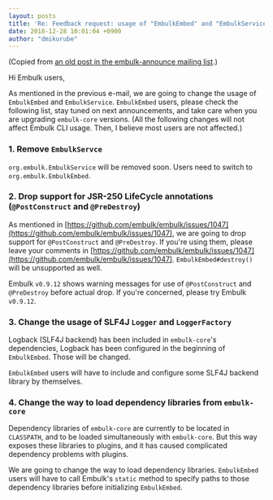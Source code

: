 ```yaml
---
layout: posts
title: 'Re: Feedback request: usage of "EmbulkEmbed" and "EmbulkService" / "BINARY" type'
date: 2018-12-28 10:01:04 +0900
author: "dmikurube"
---
```


(Copied from [an old post in the embulk-announce mailing list](https://groups.google.com/d/msg/embulk-announce/oqS_GsmP5IM/rTNckn0TBAAJ).)

Hi Embulk users,

As mentioned in the previous e-mail, we are going to change the usage of `EmbulkEmbed` and `EmbulkService`. `EmbulkEmbed` users, please check the following list, stay tuned on next announcements, and take care when you are upgrading `embulk-core` versions. (All the following changes will not affect Embulk CLI usage. Then, I believe most users are not affected.)

### 1. Remove `EmbulkServce`

`org.embulk.EmbulkService` will be removed soon. Users need to switch to `org.embulk.EmbulkEmbed`.

### 2. Drop support for JSR-250 LifeCycle annotations (`@PostConstruct` and `@PreDestroy`)

As mentioned in [https://github.com/embulk/embulk/issues/1047](https://github.com/embulk/embulk/issues/1047), we are going to drop support for `@PostConstruct` and `@PreDestroy`. If you're using them, please leave your comments in [https://github.com/embulk/embulk/issues/1047](https://github.com/embulk/embulk/issues/1047). `EmbulkEmbed#destroy()` will be unsupported as well.

Embulk `v0.9.12` shows warning messages for use of `@PostConstruct` and `@PreDestroy` before actual drop. If you're concerned, please try Embulk `v0.9.12`.

### 3. Change the usage of SLF4J `Logger` and `LoggerFactory`

Logback (SLF4J backend) has been included in `embulk-core`'s dependencies, Logback has been configured in the beginning of `EmbulkEmbed`. Those will be changed.

`EmbulkEmbed` users will have to include and configure some SLF4J backend library by themselves.

### 4. Change the way to load dependency libraries from `embulk-core`

Dependency libraries of `embulk-core` are currently to be located in `CLASSPATH`, and to be loaded simultaneously with `embulk-core`. But this way exposes these libraries to plugins, and it has caused complicated dependency problems with plugins.

We are going to change the way to load dependency libraries. `EmbulkEmbed` users will have to call Embulk's `static` method to specify paths to those dependency libraries before initializing `EmbulkEmbed`.
